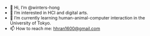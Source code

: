 - 👋 Hi, I’m @winters-hong
- 👀 I’m interested in HCI and digital arts.
- 🌱 I’m currently learning human-animal-computer interaction in the University of Tokyo.
- 📫 How to reach me: hhran1600@gmail.com

<!---
winters-hong/winters-hong is a ✨ special ✨ repository because its `README.md` (this file) appears on your GitHub profile.
You can click the Preview link to take a look at your changes.
--->
